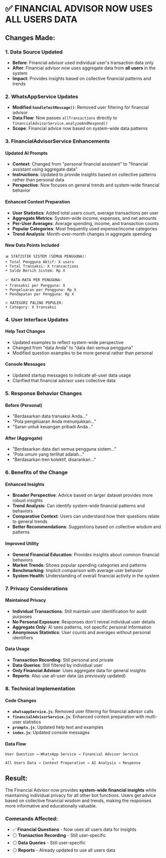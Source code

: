 # ✅ FINANCIAL ADVISOR NOW USES ALL USERS DATA

## Changes Made:

### 1. **Data Source Updated**
- **Before**: Financial advisor used individual user's transaction data only
- **After**: Financial advisor now uses aggregate data from **all users** in the system
- **Impact**: Provides insights based on collective financial patterns and trends

### 2. **WhatsAppService Updates**
- **Modified `handleTextMessage()`**: Removed user filtering for financial advisor
- **Data Flow**: Now passes `allTransactions` directly to `financialAdvisorService.analyzeAndRespond()`
- **Scope**: Financial advice now based on system-wide data patterns

### 3. **FinancialAdvisorService Enhancements**

#### **Updated AI Prompts**
- **Context**: Changed from "personal financial assistant" to "financial assistant using aggregate data"
- **Instructions**: Updated to provide insights based on collective patterns rather than personal data
- **Perspective**: Now focuses on general trends and system-wide financial behavior

#### **Enhanced Context Preparation**
- **User Statistics**: Added total users count, average transactions per user
- **Aggregate Metrics**: System-wide income, expenses, and net amounts
- **Per-User Averages**: Average spending, income, and transaction counts
- **Popular Categories**: Most frequently used expense/income categories
- **Trend Analysis**: Month-over-month changes in aggregate spending

#### **New Data Points Included**
```
📊 STATISTIK SISTEM (SEMUA PENGGUNA):
• Total Pengguna Aktif: X users
• Total Transaksi: X transactions
• Saldo Bersih Sistem: Rp X

📈 RATA-RATA PER PENGGUNA:
• Transaksi per Pengguna: X
• Pengeluaran per Pengguna: Rp X
• Pendapatan per Pengguna: Rp X

🔥 KATEGORI PALING POPULER:
• Category: X transaksi
```

### 4. **User Interface Updates**

#### **Help Text Changes**
- Updated examples to reflect system-wide perspective
- Changed from "data Anda" to "data dari semua pengguna"
- Modified question examples to be more general rather than personal

#### **Console Messages**
- Updated startup messages to indicate all-user data usage
- Clarified that financial advisor uses collective data

### 5. **Response Behavior Changes**

#### **Before (Personal)**
- "Berdasarkan data transaksi Anda..."
- "Pola pengeluaran Anda menunjukkan..."
- "Saran untuk keuangan pribadi Anda..."

#### **After (Aggregate)**
- "Berdasarkan data dari semua pengguna sistem..."
- "Pola umum yang terlihat adalah..."
- "Berdasarkan tren kolektif, disarankan..."

### 6. **Benefits of the Change**

#### **Enhanced Insights**
- **Broader Perspective**: Advice based on larger dataset provides more robust insights
- **Trend Analysis**: Can identify system-wide financial patterns and behaviors
- **Comparative Context**: Users can understand how their questions relate to general trends
- **Better Recommendations**: Suggestions based on collective wisdom and patterns

#### **Improved Utility**
- **General Financial Education**: Provides insights about common financial behaviors
- **Market Trends**: Shows popular spending categories and patterns
- **Benchmarking**: Implicit comparison with average user behavior
- **System Health**: Understanding of overall financial activity in the system

### 7. **Privacy Considerations**

#### **Maintained Privacy**
- **Individual Transactions**: Still maintain user identification for audit purposes
- **No Personal Exposure**: Responses don't reveal individual user details
- **Aggregate Only**: AI sees patterns, not specific personal information
- **Anonymous Statistics**: User counts and averages without personal identifiers

#### **Data Usage**
- **Transaction Recording**: Still personal and private
- **Data Queries**: Still filtered by individual user
- **Only Financial Advisor**: Uses aggregate data for general insights
- **Reports**: Also use all-user data (as previously updated)

### 8. **Technical Implementation**

#### **Code Changes**
- **`whatsappService.js`**: Removed user filtering for financial advisor calls
- **`financialAdvisorService.js`**: Enhanced context preparation with multi-user statistics
- **`prompts.js`**: Updated help text and examples
- **`index.js`**: Updated console messages

#### **Data Flow**
```
User Question → WhatsApp Service → Financial Advisor Service
                     ↓
All Users Data → Context Preparation → AI Analysis → Response
```

## Result:

The Financial Advisor now provides **system-wide financial insights** while maintaining individual privacy for all other bot functions. Users get advice based on collective financial wisdom and trends, making the responses more informative and educationally valuable.

### Commands Affected:
- ✅ **Financial Questions** - Now uses all users data for insights
- ⚪ **Transaction Recording** - Still user-specific
- ⚪ **Data Queries** - Still user-specific  
- ⚪ **Reports** - Already updated to use all users data 
